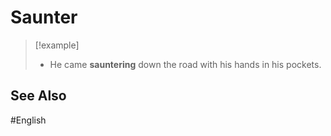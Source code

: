 # Saunter


> [!example]
> - He came **sauntering** down the road with his hands in his pockets. 

## See Also 

#English 
